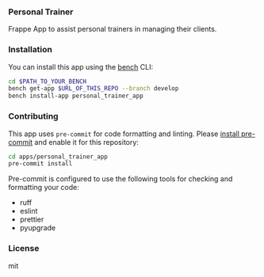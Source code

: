 ### Personal Trainer

Frappe App to assist personal trainers in managing their clients.

### Installation

You can install this app using the [bench](https://github.com/frappe/bench) CLI:

```bash
cd $PATH_TO_YOUR_BENCH
bench get-app $URL_OF_THIS_REPO --branch develop
bench install-app personal_trainer_app
```

### Contributing

This app uses `pre-commit` for code formatting and linting. Please [install pre-commit](https://pre-commit.com/#installation) and enable it for this repository:

```bash
cd apps/personal_trainer_app
pre-commit install
```

Pre-commit is configured to use the following tools for checking and formatting your code:

- ruff
- eslint
- prettier
- pyupgrade

### License

mit
